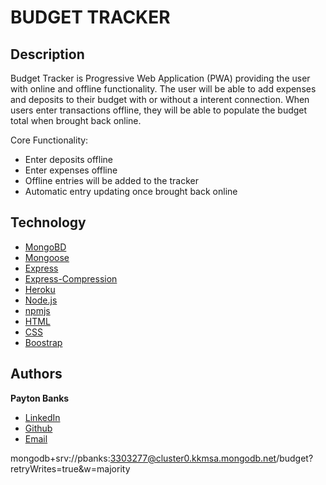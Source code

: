 # BUDGET TRACKER

## Description
Budget Tracker is Progressive Web Application (PWA) providing the user with online and offline functionality. The user will be able to add expenses and deposits to their budget with or without a interent connection. When users enter transactions offline, they will be able to populate the budget total when brought back online. 

Core Functionality:
  * Enter deposits offline
  * Enter expenses offline
  * Offline entries will be added to the tracker
  * Automatic entry updating once brought back online


## Technology
* [MongoBD](https://www.mongodb.com/)
* [Mongoose](https://mongoosejs.com/docs/)
* [Express](https://www.npmjs.com/package/express)
* [Express-Compression](https://www.npmjs.com/package/compression)
* [Heroku](https://devcenter.heroku.com/categories/reference)
* [Node.js](https://nodejs.org/en/)
* [npmjs](https://docs.npmjs.com/)
* [HTML](https://developer.mozilla.org/en-US/docs/Web/HTML)
* [CSS](https://developer.mozilla.org/en-US/docs/Web/CSS)
* [Boostrap](https://getbootstrap.com/)

## Authors
**Payton Banks**
- [LinkedIn](https://www.linkedin.com/feed/)
- [Github](https://github.com/paytonbanks)
- [Email](mailto:payton.banks@gmail.com)

mongodb+srv://pbanks:3303277@cluster0.kkmsa.mongodb.net/budget?retryWrites=true&w=majority
